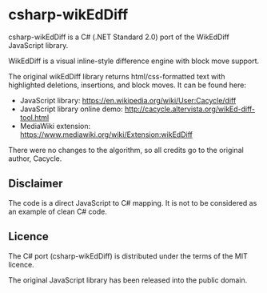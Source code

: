 # csharp-wikEdDiff

csharp-wikEdDiff is a C# (.NET Standard 2.0) port of the WikEdDiff JavaScript library.

WikEdDiff is a visual inline-style difference engine with block move support.

The original wikEdDiff library returns html/css-formatted text with highlighted deletions, insertions, and block moves. It can be found here:

- JavaScript library: https://en.wikipedia.org/wiki/User:Cacycle/diff
- JavaScript library online demo: http://cacycle.altervista.org/wikEd-diff-tool.html
- MediaWiki extension: https://www.mediawiki.org/wiki/Extension:wikEdDiff

There were no changes to the algorithm, so all credits go to the original author, Cacycle.

## Disclaimer

The code is a direct JavaScript to C# mapping. It is not to be considered as an example of clean C# code.

## Licence

The C# port (csharp-wikEdDiff) is distributed under the terms of the MIT licence.

The original JavaScript library has been released into the public domain.
